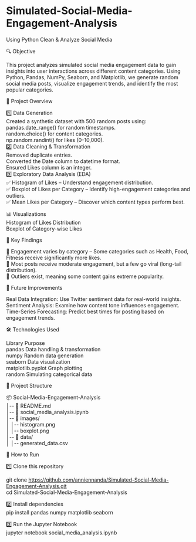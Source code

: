 # Simulated-Social-Media-Engagement-Analysis
Using Python Clean &amp; Analyze Social Media <br>

🔍 Objective<br>

This project analyzes simulated social media engagement data to gain insights into user interactions across different content categories. Using Python, Pandas, NumPy, Seaborn, and Matplotlib, we generate random social media posts, visualize engagement trends, and identify the most popular categories.<br>

📂 Project Overview<br>

1️⃣ Data Generation<br>
Created a synthetic dataset with 500 random posts using:<br>
pandas.date_range() for random timestamps.<br>
random.choice() for content categories.<br>
np.random.randint() for likes (0–10,000).<br>
2️⃣ Data Cleaning & Transformation<br>
Removed duplicate entries.<br>
Converted the Date column to datetime format.<br>
Ensured Likes column is an integer.<br>
3️⃣ Exploratory Data Analysis (EDA)<br>
✅ Histogram of Likes – Understand engagement distribution.<br>
✅ Boxplot of Likes per Category – Identify high-engagement categories and outliers.<br>
✅ Mean Likes per Category – Discover which content types perform best.<br>

📊 Visualizations<br>
Histogram of Likes Distribution<br>
Boxplot of Category-wise Likes<br>


📌 Key Findings<br>

🔹 Engagement varies by category – Some categories such as Health, Food, Fitness receive significantly more likes.<br>
🔹 Most posts receive moderate engagement, but a few go viral (long-tail distribution).<br>
🔹 Outliers exist, meaning some content gains extreme popularity.<br>

🚀 Future Improvements <br>

Real Data Integration: Use Twitter sentiment data for real-world insights.<br>
Sentiment Analysis: Examine how content tone influences engagement.<br>
Time-Series Forecasting: Predict best times for posting based on engagement trends.<br>

🛠️ Technologies Used <br>

Library	Purpose<br>
pandas	Data handling & transformation<br>
numpy	Random data generation<br>
seaborn	Data visualization<br>
matplotlib.pyplot	Graph plotting<br>
random	Simulating categorical data<br>

📂 Project Structure<br>

📦 Social-Media-Engagement-Analysis<br>
│-- 📜 README.md<br>
│-- 📜 social_media_analysis.ipynb<br>
│-- 📂 images/<br>
│   │-- histogram.png<br>
│   │-- boxplot.png<br>
│-- 📂 data/<br>
│   │-- generated_data.csv<br>


📌 How to Run<br>

1️⃣ Clone this repository<br>

git clone https://github.com/anniennanda/Simulated-Social-Media-Engagement-Analysis.git<br>
cd Simulated-Social-Media-Engagement-Analysis<br>

2️⃣ Install dependencies<br>
pip install pandas numpy matplotlib seaborn<br>

3️⃣ Run the Jupyter Notebook<br>
jupyter notebook social_media_analysis.ipynb<br>











